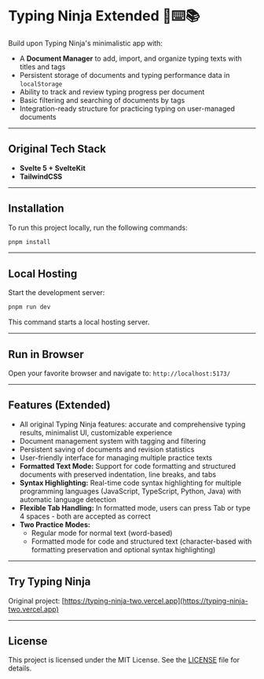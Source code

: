 # Typing Ninja Extended 🥷⌨️📚

Build upon Typing Ninja's minimalistic app with:

* A **Document Manager** to add, import, and organize typing texts with titles and tags
* Persistent storage of documents and typing performance data in `localStorage`
* Ability to track and review typing progress per document
* Basic filtering and searching of documents by tags
* Integration-ready structure for practicing typing on user-managed documents

---

## Original Tech Stack

* **Svelte 5 + SvelteKit**
* **TailwindCSS**

---

## Installation

To run this project locally, run the following commands:

```bash
pnpm install
```

---

## Local Hosting

Start the development server:

```bash
pnpm run dev
```

This command starts a local hosting server.

---

## Run in Browser

Open your favorite browser and navigate to:
`http://localhost:5173/`

---

## Features (Extended)

* All original Typing Ninja features: accurate and comprehensive typing results, minimalist UI, customizable experience
* Document management system with tagging and filtering
* Persistent saving of documents and revision statistics
* User-friendly interface for managing multiple practice texts
* **Formatted Text Mode:** Support for code formatting and structured documents with preserved indentation, line breaks, and tabs
* **Syntax Highlighting:** Real-time code syntax highlighting for multiple programming languages (JavaScript, TypeScript, Python, Java) with automatic language detection
* **Flexible Tab Handling:** In formatted mode, users can press Tab or type 4 spaces - both are accepted as correct
* **Two Practice Modes:**
  * Regular mode for normal text (word-based)
  * Formatted mode for code and structured text (character-based with formatting preservation and optional syntax highlighting)

---

## Try Typing Ninja

Original project: [https://typing-ninja-two.vercel.app](https://typing-ninja-two.vercel.app)

---

## License

This project is licensed under the MIT License. See the [LICENSE](LICENSE) file for details.
